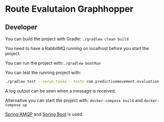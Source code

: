 # Route Evalutaion Graphhopper

## Developer

You can build the project with Gradle: `./gradlew clean build`

You need to have a RabbitMQ running on localhost before you start the project.

You can run the project with:`./gradlew bootRun`

You can test the running project with:

```bash
./gradlew test --rerun-tasks --tests com.predictivemovement.evaluation.SendReceiveMessageTest
```

A log output can be seen when a message is received.

Alternative you can start the project with: `docker-compose build` and `docker-compose up`

[Spring AMQP](https://docs.spring.io/spring-amqp/reference/html/) and [Spring Boot](https://docs.spring.io/spring-boot/docs/current/reference/html/spring-boot-features.html) is used.
